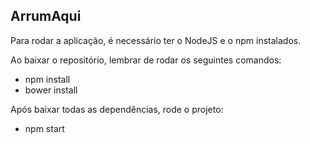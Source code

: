 ## ArrumAqui

Para rodar a aplicação, é necessário ter o NodeJS e o npm instalados.

Ao baixar o repositório, lembrar de rodar os seguintes comandos:
* npm install
* bower install

Após baixar todas as dependências, rode o projeto:
* npm start
